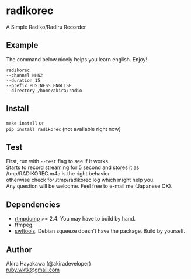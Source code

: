 # radikorec
A Simple Radiko/Radiru Recorder

## Example
The command below nicely helps you learn english. Enjoy!

```
radikorec 
--channel NHK2 
--duration 15 
--prefix BUSINESS_ENGLISH 
--directory /home/akira/radio
```

## Install
`make install` or  
`pip install radikorec` (not available right now)

## Test
First, run with `--test` flag to see if it works.  
Starts to record streaming for 5 second and stores it as /tmp/RADIKOREC.m4a
is the right behavior  
otherwise check for /tmp/radikorec.log
which might help you.  
Any question will be welcome. Feel free to e-mail me (Japanese OK).

## Dependencies
* [rtmpdump](https://github.com/svnpenn/rtmpdump) >= 2.4. You may have to build by hand.  
* ffmpeg. 
* [swftools](http://www.swftools.org/download.html). Debian squeeze doesn't have the package. Build by yourself. 

## Author
Akira Hayakawa (@akiradeveloper)  
ruby.wktk@gmail.com
